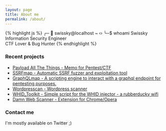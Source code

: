 ```yaml
---
layout: page
title: About me
permalink: /about/
---
```


{% highlight js %}
╭─ 👻 swissky@localhost ~ ‹›
╰─$ whoami
Swissky  
Information Security Engineer  
CTF Lover & Bug Hunter
{% endhighlight %}


### Recent projects
 - [Payload All The Things - Memo for Pentest/CTF](https://github.com/swisskyrepo/PayloadsAllTheThings)
 - [SSRFmap - Automatic SSRF fuzzer and exploitation tool](https://github.com/swisskyrepo/SSRFmap)
 - [GraphQLmap - A scripting engine to interact with a graphql endpoint for pentesting purposes.](https://github.com/swisskyrepo/GraphQLmap)
 - [Wordpresscan - Wordpress scanner](https://github.com/swisskyrepo/Wordpresscan)
 - [WHID_Toolkit - Simple script for the WHID injector - a rubberducky wifi](https://github.com/swisskyrepo/WHID_Toolkit)
 - [Damn Web Scanner - Extension for Chrome/Opera](https://github.com/swisskyrepo/DamnWebScanner)

### Contact me

I'm mostly available on Twitter ;)
